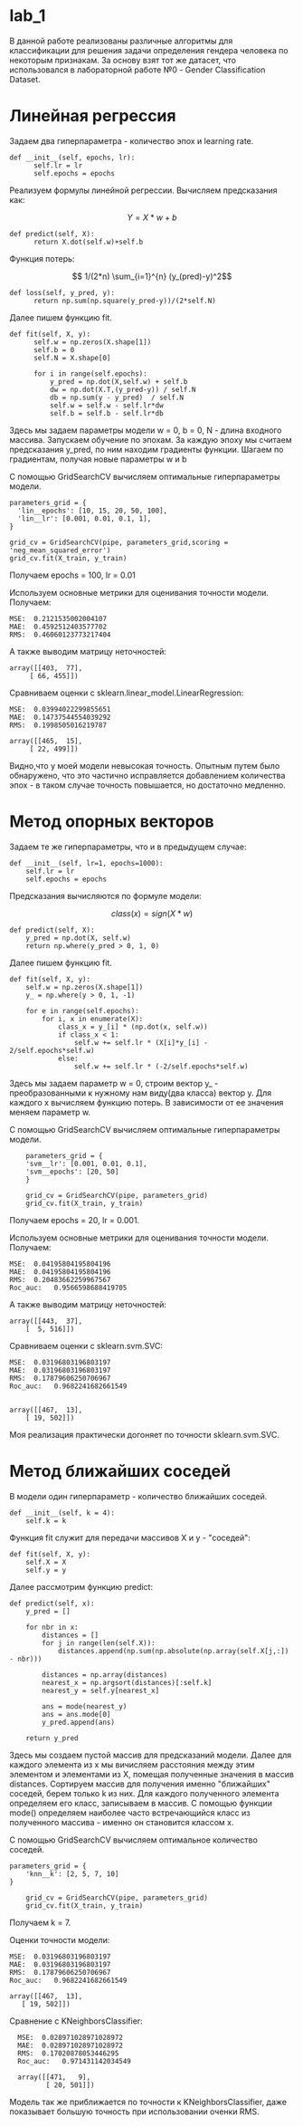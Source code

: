 # lab_1

В данной работе реализованы различные алгоритмы для классификации для решения задачи определения гендера человека по некоторым признакам. За основу взят тот же датасет, что использовался в лабораторной работе №0 - Gender Classification Dataset.

# Линейная регрессия

Задаем два гиперпараметра - количество эпох и learning rate.

    def __init__(self, epochs, lr):
          self.lr = lr
          self.epochs = epochs


Реализуем формулы линейной регрессии. Вычисляем предсказания как:

$$Y = X*w+b$$

    def predict(self, X):
          return X.dot(self.w)+self.b
        
Функция потерь:

$$ 1/(2*n) \sum_{i=1}^{n} (y_(pred)-y)^2$$
        
    def loss(self, y_pred, y):
          return np.sum(np.square(y_pred-y))/(2*self.N)
      
Далее пишем функцию fit.

    def fit(self, X, y):
          self.w = np.zeros(X.shape[1])
          self.b = 0
          self.N = X.shape[0]   
        
          for i in range(self.epochs):
              y_pred = np.dot(X,self.w) + self.b
              dw = np.dot(X.T,(y_pred-y)) / self.N
              db = np.sum(y - y_pred)  / self.N
              self.w = self.w - self.lr*dw
              self.b = self.b - self.lr*db
            
Здесь мы задаем параметры модели w = 0, b = 0, N - длина входного массива. Запускаем обучение по эпохам. За каждую эпоху мы считаем предсказания y_pred, по ним находим градиенты функции. Шагаем по градиентам, получая новые параметры w и b 

С помощью GridSearchCV вычисляем оптимальные гиперпараметры модели. 

    parameters_grid = {
      'lin__epochs': [10, 15, 20, 50, 100],
      'lin__lr': [0.001, 0.01, 0.1, 1],
    }

    grid_cv = GridSearchCV(pipe, parameters_grid,scoring = 'neg_mean_squared_error')
    grid_cv.fit(X_train, y_train)
  
Получаем epochs = 100, lr = 0.01
  
Используем основные метрики для оценивания точности модели. Получаем:
  
    MSE:  0.2121535002004107
    MAE:  0.4592512403577702
    RMS:  0.46060123773217404
    
А также выводим матрицу неточностей:

    array([[403,  77],
         [ 66, 455]])
       
Сравниваем оценки с sklearn.linear_model.LinearRegression:
 
    MSE:  0.03994022299855651
    MAE:  0.14737544554039292
    RMS:  0.1998505016219787 
  
    array([[465,  15],
         [ 22, 499]])
       
Видно,что у моей модели невысокая точность. Опытным путем было обнаружено, что это частично исправляется добавлением количества эпох - в таком случае точность повышается, но достаточно медленно.

# Метод опорных векторов

Задаем те же гиперпараметры, что и в предыдущем случае:

    def __init__(self, lr=1, epochs=1000):
        self.lr = lr        
        self.epochs = epochs
        
 Предсказания вычисляются по формуле модели:
 
 $$ class(x) = sign(X*w)$$
 
    def predict(self, X):
        y_pred = np.dot(X, self.w)
        return np.where(y_pred > 0, 1, 0)
        
Далее пишем функцию fit.

    def fit(self, X, y):
        self.w = np.zeros(X.shape[1])
        y_ = np.where(y > 0, 1, -1)

        for e in range(self.epochs):
            for i, x in enumerate(X):
                class_x = y_[i] * (np.dot(x, self.w))
                if class_x < 1:
                    self.w += self.lr * (X[i]*y_[i] - 2/self.epochs*self.w)
                else:
                    self.w += self.lr * (-2/self.epochs*self.w)
                    
Здесь мы задаем параметр w = 0, строим вектор y_ -  преобразованными к нужному нам виду(два класса) вектор y. Для каждого x вычисляем функцию потерь. В зависимости от ее значения меняем параметр w.

С помощью GridSearchCV вычисляем оптимальные гиперпараметры модели. 

        parameters_grid = {
        'svm__lr': [0.001, 0.01, 0.1],    
        'svm__epochs': [20, 50]    
        }

        grid_cv = GridSearchCV(pipe, parameters_grid)
        grid_cv.fit(X_train, y_train)
  
Получаем epochs = 20, lr = 0.001.

Используем основные метрики для оценивания точности модели. Получаем:
  
    MSE:  0.04195804195804196
    MAE:  0.04195804195804196
    RMS:  0.20483662259967567
    Roc_auc:   0.9566598688419705
    
А также выводим матрицу неточностей:

    array([[443,  37],
        [  5, 516]])
       
Сравниваем оценки с sklearn.svm.SVC:
 
    MSE:  0.03196803196803197
    MAE:  0.03196803196803197
    RMS:  0.17879606250706967
    Roc_auc:   0.9682241682661549

  
    array([[467,  13],
        [ 19, 502]])

Моя реализация практически догоняет по точности sklearn.svm.SVC.

# Метод ближайших соседей 

В модели один гиперпараметр - количество ближайших соседей.

    def __init__(self, k = 4):
        self.k = k
        
Функция fit служит для передачи массивов X и y - "соседей":

    def fit(self, X, y):
        self.X = X
        self.y = y
        
 Далее рассмотрим функцию predict:
 
    def predict(self, x):
        y_pred = []
    
        for nbr in x: 
            distances = []
            for j in range(len(self.X)): 
                distances.append(np.sum(np.absolute(np.array(self.X[j,:]) - nbr))) 
            
            distances = np.array(distances) 
            nearest_x = np.argsort(distances)[:self.k] 
            nearest_y = self.y[nearest_x]

            ans = mode(nearest_y)
            ans = ans.mode[0]
            y_pred.append(ans)

        return y_pred
        
Здесь мы создаем пустой массив для предсказаний модели. Далее для каждого элемента из x мы вичисляем расстояния между этим элементом и элементами из X, помещая полученные значения в массив distances. Сортируем массив для получения именно "ближайших" соседей, берем только k из них. Для каждого полученного элемента определяем его класс, записываем в массив. С помощью функции mode() определяем наиболее часто встречающийся класс из полученного массива - именно он становится классом x.


С помощью GridSearchCV вычисляем оптимальное количество соседей. 

    parameters_grid = {
        'knn__k': [2, 5, 7, 10]  
    }

        grid_cv = GridSearchCV(pipe, parameters_grid)
        grid_cv.fit(X_train, y_train)
        
Получаем k = 7.

Оценки точности модели:

    MSE:  0.03196803196803197
    MAE:  0.03196803196803197
    RMS:  0.17879606250706967
    Roc_auc:   0.9682241682661549

    array([[467,  13],
       [ 19, 502]])

Сравнение с KNeighborsClassifier:

      MSE:  0.028971028971028972
      MAE:  0.028971028971028972
      RMS:  0.17020878053446295
      Roc_auc:   0.971431142034549

      array([[471,   9],
             [ 20, 501]])

Модель так же приближается по точности к KNeighborsClassifier, даже показывает большую точность при использовании оченки RMS.  






